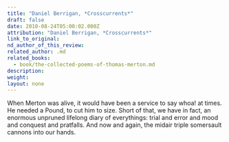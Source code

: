 ```yaml
---
title: "Daniel Berrigan, *Crosscurrents*"
draft: false
date: 2010-08-24T05:00:02.000Z
attribution: "Daniel Berrigan, *Crosscurrents*"
link_to_original:
nd_author_of_this_review:
related_author: .md
related_books:
  - book/the-collected-poems-of-thomas-merton.md
description:
weight:
layout: none
---
```

When Merton was alive, it would have been a service to say whoa! at times. He needed a Pound, to cut him to size. Short of that, we have in fact, an enormous unpruned lifelong diary of everythings: trial and error and mood and conquest and pratfalls. And now and again, the midair triple somersault cannons into our hands.

